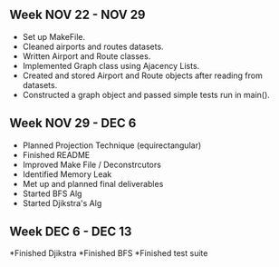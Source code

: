 
## Week NOV 22 - NOV 29 
* Set up MakeFile. 
* Cleaned airports and routes datasets.
* Written Airport and Route classes. 
* Implemented Graph class using Ajacency Lists.
* Created and stored Airport and Route objects after reading from datasets. 
* Constructed a graph object and passed simple tests run in main().

## Week NOV 29 - DEC 6 
* Planned Projection Technique (equirectangular)
* Finished README
* Improved Make File / Deconstrcutors
* Identified Memory Leak 
* Met up and planned final deliverables
* Started BFS Alg
* Started Djikstra's Alg
## Week DEC 6 - DEC 13
*Finished Djikstra
*Finished BFS
*Finished test suite